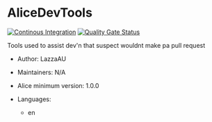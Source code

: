 # AliceDevTools

[![Continous Integration](https://gitlab.com/project-alice-assistant/skills/skill_AliceDevTools/badges/master/pipeline.svg)](https://gitlab.com/project-alice-assistant/skills/skill_AliceDevTools/pipelines/latest) [![Quality Gate Status](https://sonarcloud.io/api/project_badges/measure?project=project-alice-assistant_skill_AliceDevTools&metric=alert_status)](https://sonarcloud.io/dashboard?id=project-alice-assistant_skill_AliceDevTools)

Tools used to assist dev&#39;n that suspect wouldnt make pa pull request

- Author: LazzaAU
- Maintainers: N/A
- Alice minimum version: 1.0.0
- Languages:

  - en
